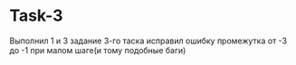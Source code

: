 # Task-3
Выполнил 1 и 3 задание 3-го таска
исправил ошибку промежутка от -3 до -1 при малом шаге(и тому подобные баги)
